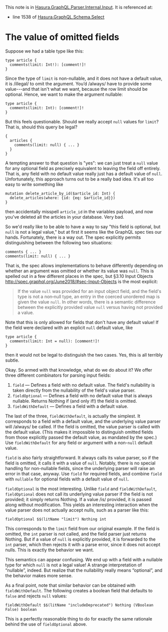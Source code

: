 This note is in [Hasura.GraphQL.Parser.Internal.Input](https://github.com/hasura/graphql-engine/blob/master/server/src-lib/Hasura/GraphQL/Parser/Internal/Input.hs#L98).
It is referenced at:
  - line 1538 of [Hasura.GraphQL.Schema.Select](https://github.com/hasura/graphql-engine/blob/master/server/src-lib/Hasura/GraphQL/Schema/Select.hs#L1538)

# The value of omitted fields


Suppose we had a table type like this:

    type article {
      comments(limit: Int!): [comment!]!
    }

Since the type of `limit` is non-nullable, and it does not have a default value, it is
/illegal/ to omit the argument. You’d /always/ have to provide some value---and
that isn't what we want, because the row limit should be optional. Hence, we
want to make the argument nullable:

    type article {
      comments(limit: Int): [comment!]!
    }

But this feels questionable. Should we really accept `null` values for `limit`?
That is, should this query be legal?

    {
      articles {
        comments(limit: null) { ... }
      }
    }

A tempting answer to that question is "yes": we can just treat a `null` value
for any optional field as precisely equivalent to leaving the field off
entirely. That is, any field with no default value really just has a default
value of `null`. Unfortunately, this approach turns out to be a really bad idea.
It's all too easy to write something like

    mutation delete_article_by_id($article_id: Int) {
      delete_articles(where: {id: {eq: $article_id}})
    }

then accidentally misspell `article_id` in the variables payload, and now you've
deleted all the articles in your database. Very bad.

So we'd really like to be able to have a way to say "this field is optional, but
`null` is not a legal value," but at first it seems like the GraphQL spec ties
our hands. Fortunately, there is a way out. The spec explicitly permits
distinguishing between the following two situations:

    comments { ... }
    comments(limit: null) { ... }

That is, the spec allows implementations to behave differently depending on
whether an argument was omitted or whether its value was `null`. This is spelled
out in a few different places in the spec, but §3.10 Input Objects
<http://spec.graphql.org/June2018/#sec-Input-Objects> is the most explicit:

> If the value `null` was provided for an input object field, and the field's
> type is not a non‐null type, an entry in the coerced unordered map is given
> the value `null`. In other words, there is a semantic difference between the
> explicitly provided value `null` versus having not provided a value.

Note that this is only allowed for fields that don't have any default value! If
the field were declared with an explicit `null` default value, like

    type article {
      comments(limit: Int = null): [comment!]!
    }

then it would not be legal to distinguish the two cases. Yes, this is all
terribly subtle.

Okay. So armed with that knowledge, what do we do about it? We offer three
different combinators for parsing input fields:

  1. `field` — Defines a field with no default value. The field's nullability is
       taken directly from the nullability of the field's value parser.
  2. `fieldOptional` — Defines a field with no default value that is always
       nullable. Returns Nothing if (and only if!) the field is omitted.
  3. `fieldWithDefault` — Defines a field with a default value.

The last of the three, `fieldWithDefault`, is actually the simplest. It
corresponds to a field with a default value, and the underlying value parser
will /always/ be called. If the field is omitted, the value parser is called
with the default value. (This makes it impossible to distinguish omitted fields
from those explicitly passed the default value, as mandated by the spec.) Use
`fieldWithDefault` for any field or argument with a non-`null` default value.

`field` is also fairly straightforward. It always calls its value parser, so if
the field is omitted, it calls it with a value of `null`. Notably, there is no
special handling for non-nullable fields, since the underlying parser will raise
an error in that case, anyway. Use `field` for required fields, and combine
`field` with `nullable` for optional fields with a default value of `null`.

`fieldOptional` is the most interesting. Unlike `field` and `fieldWithDefault`,
`fieldOptional` does not call its underlying value parser if the field is not
provided; it simply returns Nothing. If a value /is/ provided, it is passed
along without modification. This yields an interesting interaction when the
value parser does not actually accept nulls, such as a parser like this:

    fieldOptional $$(litName "limit") Nothing int

This corresponds to the `limit` field from our original example. If the field is
omitted, the `int` parser is not called, and the field parser just returns
Nothing. But if a value of `null` is explicitly provided, it is forwarded to the
`int` parser, which then rejects it with a parse error, since it does not accept
nulls. This is exactly the behavior we want.

This semantics can appear confusing. We end up with a field with a nullable type
for which `null` is not a legal value! A strange interpretation of “nullable”,
indeed. But realize that the nullability really means “optional”, and the
behavior makes more sense.

As a final point, note that similar behavior can be obtained with
`fieldWithDefault`. The following creates a boolean field that defaults to
`false` and rejects `null` values:

    fieldWithDefault $$(litName "includeDeprecated") Nothing (VBoolean False) boolean

This is a perfectly reasonable thing to do for exactly the same rationale behind
the use of `fieldOptional` above.

